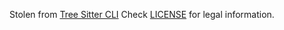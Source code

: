 Stolen from [Tree Sitter CLI](https://github.com/tree-sitter/tree-sitter/tree/master/cli/generate)
Check [LICENSE](LICENSE) for legal information.
